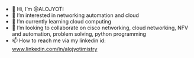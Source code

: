 - 👋 Hi, I’m @ALOJYOTI
- 👀 I’m interested in networking automation and cloud
- 🌱 I’m currently learning cloud computing
- 💞️ I’m looking to collaborate on cisco networking, cloud networking, NFV and automation, problem solving, python programming
- 📫 How to reach me via my linkedin id: www.linkedin.com/in/alojyotimistry

<!---
ALOJYOTI/ALOJYOTI is a ✨ special ✨ repository because its `README.md` (this file) appears on your GitHub profile.
You can click the Preview link to take a look at your changes.
--->
